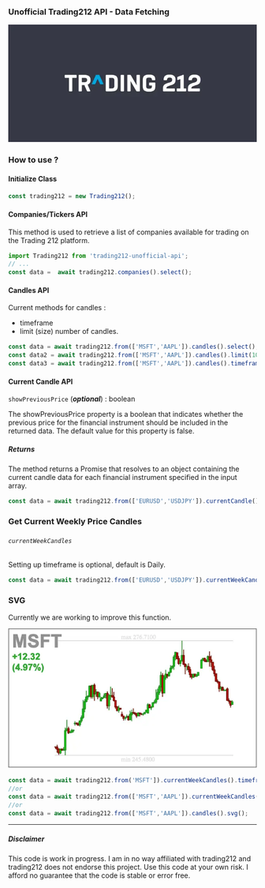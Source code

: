 ### Unofficial Trading212 API - Data Fetching
<img src="/Trading212-logo.webp">


### How to use ?

#### Initialize Class

```js
const trading212 = new Trading212();
```

#### Companies/Tickers API

This method is used to retrieve a list of companies available for trading on the Trading 212 platform.

```js
import Trading212 from 'trading212-unofficial-api';
// ...
const data =  await trading212.companies().select();
```

#### Candles API

Current methods for candles :
- timeframe
- limit (size) number of candles.

```js
const data = await trading212.from(['MSFT','AAPL']).candles().select();
const data2 = await trading212.from(['MSFT','AAPL']).candles().limit(100).select();
const data3 = await trading212.from(['MSFT','AAPL']).candles().timeframe('ONE_DAY').limit(50).select()
```


#### Current Candle API


`showPreviousPrice` (***optional***) :  boolean

The showPreviousPrice property is a boolean that indicates whether the previous price for the financial instrument should be included in the returned data. The default value for this property is false.


##### Returns

The method returns a Promise that resolves to an object containing the current candle data for each financial instrument specified in the input array.


```js
const data = await trading212.from(['EURUSD','USDJPY']).currentCandle().select();
```

### Get Current Weekly Price Candles 
###### `currentWeekCandles`

Setting up timeframe is optional, default is Daily.

```js
const data = await trading212.from(['EURUSD','USDJPY']).currentWeekCandles().timeframe('FIFTEEN_MINUTES').select()
```


### SVG 

Currently we are working to improve this function.

<img src="/example_svg.webp">

```js
const data = await trading212.from('MSFT']).currentWeekCandles().timeframe('ONE_HOUR').svg();
//or 
const data = await trading212.from(['MSFT','AAPL']).currentWeekCandles().timeframe('ONE_HOUR').svg();
//or
const data = await trading212.from(['MSFT','AAPL']).candles().svg();
```


--- 
#####  Disclaimer

This code is work in progress. I am in no way affiliated with trading212 and trading212 does not endorse this project.
Use this code at your own risk. I afford no guarantee that the code is stable or error free.
